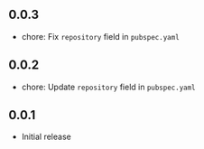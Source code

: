 ## 0.0.3

- chore: Fix `repository` field in `pubspec.yaml`

## 0.0.2

- chore: Update `repository` field in `pubspec.yaml`

## 0.0.1

- Initial release
